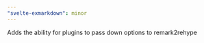 ```yaml
---
"svelte-exmarkdown": minor
---
```


Adds the ability for plugins to pass down options to remark2rehype
